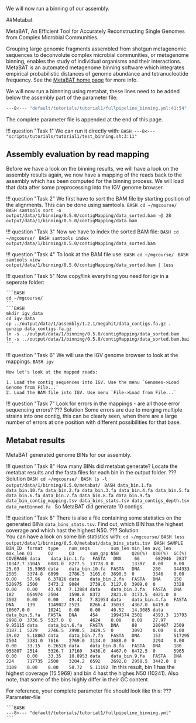 We will now run a binning of our assembly.

##Metabat

MetaBAT, An Efficient Tool for Accurately Reconstructing Single
Genomes from Complex Microbial Communities.

Grouping large genomic fragments assembled from shotgun metagenomic
sequences to deconvolute complex microbial communities, or metagenome
binning, enables the study of individual organisms and their
interactions. MetaBAT is an automated metagenome binning software
which integrates empirical probabilistic distances of genome abundance
and tetranucleotide frequency. See the [MetaBAT home page](https://bitbucket.org/berkeleylab/metabat>) for more info.
  
We will now run a binnning using metabat, these lines need to be added below the assembly part of the parameter file:

```BASH
---8<--- "default/tutorials/tutorial1/fullpipeline_binning.yml:41:54"
```

The complete parameter file is appended at the end of this page.

!!! question "Task 1"
    We can run it directly with:
    ```BASH
    ---8<--- "scripts/tutorials/tutorial1/test_binning.sh:3:11"
    ```

## Assembly evaluation by read mapping

Before we have a look on the binning results, we will have a look on the assembly results again, we now have a mapping of the reads back to the assembly which has been computed for the binning process. We will load that data after some preprocessing into the IGV genome browser.

!!! question "Task 2"
    We first have to sort the BAM file by starting position of the alignments. This can be done using samtools.
    ```BASH
    cd ~/mgcourse/
    ```
    ```BASH
    samtools sort -o output/data/1/binning/0.5.0/contigMapping/data_sorted.bam -@ 28 output/data/1/binning/0.5.0/contigMapping/data.bam 
    ```

!!! question "Task 3"
    Now we have to index the sorted BAM file:
    ```BASH
    cd ~/mgcourse/
    ```
    ```BASH
    samtools index output/data/1/binning/0.5.0/contigMapping/data_sorted.bam
    ```
    
!!! question "Task 4"
    To look at the BAM file use:
    ```BASH
    cd ~/mgcourse/
    ```
    ```BASH
    samtools view output/data/1/binning/0.5.0/contigMapping/data_sorted.bam | less
    ```
    
!!! question "Task 5"
    Now copy/link everything you need for igv in a seperate folder:
    
    ```BASH
    cd ~/mgcourse/
    ```
    ```BASH
    mkdir igv_data
    cd igv_data
    cp ../output/data/1/assembly/1.2.1/megahit/data_contigs.fa.gz .
    gunzip data_contigs.fa.gz
    ln -s ../output/data/1/binning/0.5.0/contigMapping/data_sorted.bam
    ln -s ../output/data/1/binning/0.5.0/contigMapping/data_sorted.bam.bai
    ```
       
!!! question "Task 6"
    We will use the IGV genome browser to look at the mappings.
    ```BASH
    igv
    ```
    
    Now let's look at the mapped reads:
    
    1. Load the contig sequences into IGV. Use the menu `Genomes->Load Genome from File...`
    2. Load the BAM file into IGV. Use menu `File->Load from File...`
    
!!! question "Task 7"
    Look for errors in the mappings - are all those error sequencing errors?
    ??? Solution
        Some errors are due to merging multiple strains into one contig, this can be clearly seen, when there are a large number of errors at one position with different possibilities for that base.

## Metabat results

MetaBAT generated genome BINs for our assembly. 

!!! question "Task 8"
    How many BINs did metabat generate? Locate the metabat results and the fasta files for each bin in the output folder.
    ??? Solution
        ```BASH
        cd ~/mgcourse/
        ```
        ```BASH
        ls -l output/data/1/binning/0.5.0/metabat/
        ```
        ```BASH
        data_bin.1.fa
        data_bin.10.fa
        data_bin.2.fa
        data_bin.3.fa
        data_bin.4.fa
        data_bin.5.fa
        data_bin.6.fa
        data_bin.7.fa
        data_bin.8.fa
        data_bin.9.fa
        data_bin_contig_mapping.tsv
        data_bins_stats.tsv
        data_contigs_depth.tsv
        data_notBinned.fa
        ```
        So MetaBAT did generate 10 contigs.

!!! question "Task 8"
    There is also a file containing some statistics on the generated BINs `data_bins_stats.tsv`. Find out, which BIN has the highest coverage and which hast the highest N50.
    ??? Solution    
        You can have a look on some bin statistics with:
        ```
        cd ~/mgcourse/
        ```
        ```BASH
        less output/data/1/binning/0.5.0/metabat/data_bins_stats.tsv
        ```
        ```BASH
        SAMPLE  BIN_ID  format  type    num_seqs        sum_len min_len avg_len max_len Q1      Q2      Q3      sum_gap N50     Q20(%)  Q30(%)  GC(%)   COVERAGE
        data    data_bin.1.fa   FASTA   DNA     66      682946  2837    10347.7 31045   6083.0  8277.5  13778.0 0       13397   0.00    0.00    25.03   15.5969
        data    data_bin.10.fa  FASTA   DNA     280     944933  2505    3374.8  6899    2786.5  3165.0  3690.5  0       3346    0.00    0.00    57.96   6.37826
        data    data_bin.2.fa   FASTA   DNA     150     520975  2500    3473.2  9084    2739.0  3127.0  3909.0  0       3328    0.00    0.00    43.93   7.13884
        data    data_bin.3.fa   FASTA   DNA     182     654974  2504    3598.8  8372    2821.0  3173.5  4021.0  0       3502    0.00    0.00    49.41   7.81954
        data    data_bin.4.fa   FASTA   DNA     139     1149027 2523    8266.4  35033   4367.0  6419.0  10607.0 0       10241   0.00    0.00    40.52   14.9085
        data    data_bin.5.fa   FASTA   DNA     454     1994574 2501    4393.3  13793   2998.0  3736.5  5327.0  0       4624    0.00    0.00    27.97   9.95115
        data    data_bin.6.fa   FASTA   DNA     88      280467  2509    3187.1  5229    2746.5  2998.5  3429.5  0       3093    0.00    0.00    39.02   5.18867
        data    data_bin.7.fa   FASTA   DNA     153     517295  2504    3381.0  7616    2769.0  3134.0  3688.0  0       3294    0.00    0.00    33.15   6.26526
        data    data_bin.8.fa   FASTA   DNA     180     958807  2514    5326.7  17160   3436.0  4467.0  6472.5  0       5965    0.00    0.00    33.35   10.8953
        data    data_bin.9.fa   FASTA   DNA     224     717735  2500    3204.2  6592    2692.0  2958.5  3442.0  0       3109    0.00    0.00    50.72   5.11192
        ```
        In this result, bin 1 has the highest coverage (15.5969) and bin 4 hast the highes N50 (10241). Also note, that some of the bins highly differ in their GC content.


        
For reference, your complete parameter file should look like this:
??? Parameter-file

    ```BASH
    ---8<--- "default/tutorials/tutorial1/fullpipeline_binning.yml"
    ```       

